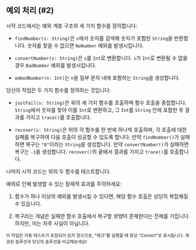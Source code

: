 ## 예외 처리 (#2)

시작 코드에서는 예외 계층 구조와 세 가지 함수를 정의합니다:

- `findNumber(s: String)`은 `s`에서 숫자를 검색해 숫자가 포함된 `String`을 반환합니다. 숫자를 찾을 수 없으면 `NoNumber` 예외를 발생시킵니다.

- `convertNumber(s: String)`은 `s`를 `Int`로 변환합니다. `s`가 `Int`로 변환될 수 없을 경우 `BadNumber` 예외를 발생시킵니다.

- `embedNumber(n: Int)`는 `n`을 일부 문자 내에 포함하는 `String`을 생성합니다.

당신의 작업은 두 가지 함수를 정의하는 것입니다:

- `justFail(s: String)`은 위의 세 가지 함수를 호출하며 함수 호출을 중첩합니다. `String`에서 숫자를 찾아 이를 `Int`로 변환하고, 그 `Int`를 `String` 안에 포함한 후 결과를 가지고 `trace()`를 호출합니다.

- `recover(s: String)`은 위의 각 함수를 한 번에 하나씩 호출하며, 각 호출에 대한 실패를 복구하여 다음 호출이 성공할 수 있도록 합니다. 만약 `findNumber()`가 실패하면 복구는 `"0"`이라는 `String`을 생성합니다. 만약 `convertNumber()`가 실패하면 복구는 `-1`을 생성합니다. `recover()`의 끝에서 결과를 가지고 `trace()`를 호출합니다.

나머지 시작 코드는 위의 두 함수를 테스트합니다.

예외로 인해 발생할 수 있는 잠재적 효과를 주의하세요:

1. 함수가 하나 이상의 예외를 발생시킬 수 있다면, 해당 함수 호출은 상당히 복잡해질 수 있습니다.

2. 복구라는 개념은 실패한 함수 호출에서 복구할 *방법*이 존재한다는 전제를 가집니다. 하지만, 이는 자주 사실이 아닙니다.

<sub> 이 작업은 자동 테스트가 포함되어 있지 않으므로, "체크"를 실행할 때 항상 "Correct"로 표시됩니다. 제공된 솔루션과 당신의 솔루션을 비교해보세요! </sub>